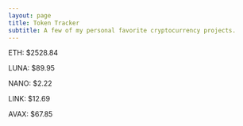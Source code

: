 ```yaml
---
layout: page
title: Token Tracker
subtitle: A few of my personal favorite cryptocurrency projects.
---
```


<!--BEGINCRYPTOINPUT-->
ETH: $2528.84

LUNA: $89.95

NANO: $2.22

LINK: $12.69

AVAX: $67.85

<!--ENDCRYPTOINPUT-->
